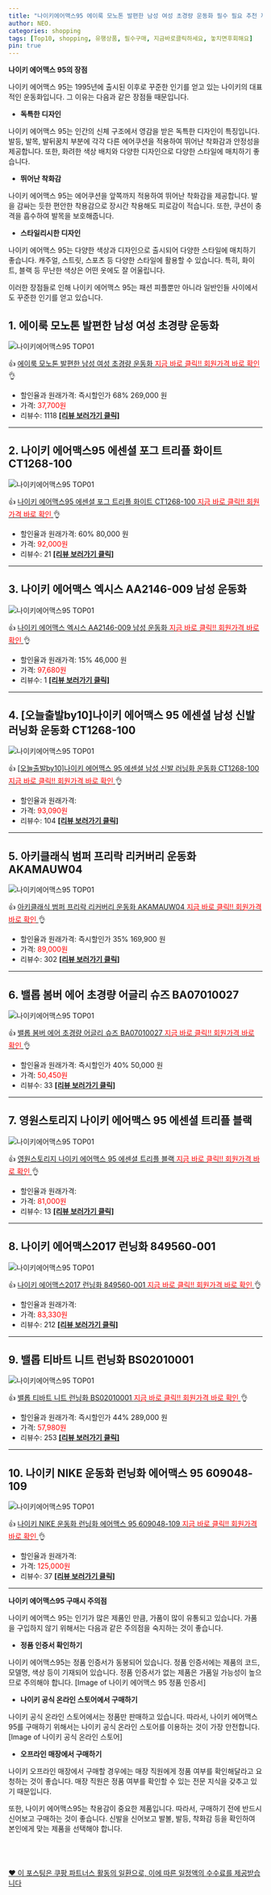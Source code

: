 ```yaml
---
title: "나이키에어맥스95 에이룩 모노톤 발편한 남성 여성 초경량 운동화 필수 필요 추천 제품 비교 최저 가격 비교 장점 구매 후기 구매평"
author: NEO.
categories: shopping
tags: [Top10, shopping, 유행상품, 필수구매, 지금바로클릭하세요, 놓치면후회해요]
pin: true
---
```

**나이키 에어맥스 95의 장점**

나이키 에어맥스 95는 1995년에 출시된 이후로 꾸준한 인기를 얻고 있는 나이키의 대표적인 운동화입니다. 그 이유는 다음과 같은 장점들 때문입니다.

* **독특한 디자인**

나이키 에어맥스 95는 인간의 신체 구조에서 영감을 받은 독특한 디자인이 특징입니다. 발등, 발목, 발뒤꿈치 부분에 각각 다른 에어쿠션을 적용하여 뛰어난 착화감과 안정성을 제공합니다. 또한, 화려한 색상 배치와 다양한 디자인으로 다양한 스타일에 매치하기 좋습니다.

* **뛰어난 착화감**

나이키 에어맥스 95는 에어쿠션을 앞쪽까지 적용하여 뛰어난 착화감을 제공합니다. 발을 감싸는 듯한 편안한 착용감으로 장시간 착용해도 피로감이 적습니다. 또한, 쿠션이 충격을 흡수하여 발목을 보호해줍니다.

* **스타일리시한 디자인**

나이키 에어맥스 95는 다양한 색상과 디자인으로 출시되어 다양한 스타일에 매치하기 좋습니다. 캐주얼, 스트릿, 스포츠 등 다양한 스타일에 활용할 수 있습니다. 특히, 화이트, 블랙 등 무난한 색상은 어떤 옷에도 잘 어울립니다.

이러한 장점들로 인해 나이키 에어맥스 95는 패션 피플뿐만 아니라 일반인들 사이에서도 꾸준한 인기를 얻고 있습니다.

   

## 1. 에이룩 모노톤 발편한 남성 여성 초경량 운동화

![나이키에어맥스95 TOP01](https://thumbnail6.coupangcdn.com/thumbnails/remote/490x490ex/image/retail/images/7182952298611202-f4368f0f-ee04-4265-9340-f2da70d28be6.jpg)


👍 [에이룩 모노톤 발편한 남성 여성 초경량 운동화 <font color=red> 지금 바로 클릭!! 회원가격 바로 확인 </font> ](https://link.coupang.com/re/AFFSDP?lptag=AF3617701&subid=GithubCoopas&pageKey=6654450152&traceid=V0-153&itemId=15257547371&vendorItemId=82478188132) 👌 


- 할인율과 원래가격: 즉시할인가 68%  269,000   원
- 가격: <span style='color:red'>37,700원</span>
- 리뷰수: 1118  [**[리뷰 보러가기 클릭]**](https://link.coupang.com/re/AFFSDP?lptag=AF3617701&subid=GithubCoopas&pageKey=6654450152&traceid=V0-153&itemId=15257547371&vendorItemId=82478188132)

---


   

## 2. 나이키 에어맥스95 에센셜 포그 트리플 화이트 CT1268-100

![나이키에어맥스95 TOP01](https://thumbnail7.coupangcdn.com/thumbnails/remote/490x490ex/image/vendor_inventory/5dd1/c870178176a45f75011e9e4e36af8dca9a3ac305ba21f62c78bc20c0db14.jpg)


👍 [나이키 에어맥스95 에센셜 포그 트리플 화이트 CT1268-100 <font color=red> 지금 바로 클릭!! 회원가격 바로 확인 </font> ](https://link.coupang.com/re/AFFSDP?lptag=AF3617701&subid=GithubCoopas&pageKey=1524082231&traceid=V0-153&itemId=2615081568&vendorItemId=87779496412) 👌 


- 할인율과 원래가격: 60%  80,000   원
- 가격: <span style='color:red'>92,000원</span>
- 리뷰수: 21  [**[리뷰 보러가기 클릭]**](https://link.coupang.com/re/AFFSDP?lptag=AF3617701&subid=GithubCoopas&pageKey=1524082231&traceid=V0-153&itemId=2615081568&vendorItemId=87779496412)

---


   

## 3. 나이키 에어맥스 엑시스 AA2146-009 남성 운동화

![나이키에어맥스95 TOP01](https://thumbnail10.coupangcdn.com/thumbnails/remote/490x490ex/image/vendor_inventory/dd52/849d51706a6be24aa1a358e92e279d59c90224f4ea4bb7f9a9856d02fafc.jpg)


👍 [나이키 에어맥스 엑시스 AA2146-009 남성 운동화 <font color=red> 지금 바로 클릭!! 회원가격 바로 확인 </font> ](https://link.coupang.com/re/AFFSDP?lptag=AF3617701&subid=GithubCoopas&pageKey=7196055085&traceid=V0-153&itemId=18178712334&vendorItemId=86575702190) 👌 


- 할인율과 원래가격: 15%  46,000   원
- 가격: <span style='color:red'>97,680원</span>
- 리뷰수: 1  [**[리뷰 보러가기 클릭]**](https://link.coupang.com/re/AFFSDP?lptag=AF3617701&subid=GithubCoopas&pageKey=7196055085&traceid=V0-153&itemId=18178712334&vendorItemId=86575702190)

---


   

## 4. [오늘출발by10]나이키 에어맥스 95 에센셜 남성 신발 러닝화 운동화 CT1268-100

![나이키에어맥스95 TOP01](https://thumbnail7.coupangcdn.com/thumbnails/remote/490x490ex/image/vendor_inventory/5dd1/c870178176a45f75011e9e4e36af8dca9a3ac305ba21f62c78bc20c0db14.jpg)


👍 [[오늘출발by10]나이키 에어맥스 95 에센셜 남성 신발 러닝화 운동화 CT1268-100 <font color=red> 지금 바로 클릭!! 회원가격 바로 확인 </font> ](https://link.coupang.com/re/AFFSDP?lptag=AF3617701&subid=GithubCoopas&pageKey=7098307194&traceid=V0-153&itemId=17710885687&vendorItemId=87803317915) 👌 


- 할인율과 원래가격: 
- 가격: <span style='color:red'>93,090원</span>
- 리뷰수: 104  [**[리뷰 보러가기 클릭]**](https://link.coupang.com/re/AFFSDP?lptag=AF3617701&subid=GithubCoopas&pageKey=7098307194&traceid=V0-153&itemId=17710885687&vendorItemId=87803317915)

---


   

## 5. 아키클래식 범퍼 프리락 리커버리 운동화 AKAMAUW04

![나이키에어맥스95 TOP01](https://thumbnail10.coupangcdn.com/thumbnails/remote/490x490ex/image/vendor_inventory/56e9/080ffc8ab2582881f5e2bdef5f07afc57cb6cead3a70c89c8e5ad74dc477.png)


👍 [아키클래식 범퍼 프리락 리커버리 운동화 AKAMAUW04 <font color=red> 지금 바로 클릭!! 회원가격 바로 확인 </font> ](https://link.coupang.com/re/AFFSDP?lptag=AF3617701&subid=GithubCoopas&pageKey=7403523484&traceid=V0-153&itemId=20714639739&vendorItemId=87868885488) 👌 


- 할인율과 원래가격: 즉시할인가 35%  169,900   원
- 가격: <span style='color:red'>89,000원</span>
- 리뷰수: 302  [**[리뷰 보러가기 클릭]**](https://link.coupang.com/re/AFFSDP?lptag=AF3617701&subid=GithubCoopas&pageKey=7403523484&traceid=V0-153&itemId=20714639739&vendorItemId=87868885488)

---


   

## 6. 밸롭 봄버 에어 초경량 어글리 슈즈 BA07010027

![나이키에어맥스95 TOP01](https://thumbnail8.coupangcdn.com/thumbnails/remote/490x490ex/image/retail/images/1740803211770172-171bd7e1-105c-4011-ae9a-19fc5e88be68.jpg)


👍 [밸롭 봄버 에어 초경량 어글리 슈즈 BA07010027 <font color=red> 지금 바로 클릭!! 회원가격 바로 확인 </font> ](https://link.coupang.com/re/AFFSDP?lptag=AF3617701&subid=GithubCoopas&pageKey=1987806335&traceid=V0-153&itemId=3382110567&vendorItemId=71368762823) 👌 


- 할인율과 원래가격: 즉시할인가 40%  50,000   원
- 가격: <span style='color:red'>50,450원</span>
- 리뷰수: 33  [**[리뷰 보러가기 클릭]**](https://link.coupang.com/re/AFFSDP?lptag=AF3617701&subid=GithubCoopas&pageKey=1987806335&traceid=V0-153&itemId=3382110567&vendorItemId=71368762823)

---


   

## 7. 영원스토리지 나이키 에어맥스 95 에센셜 트리플 블랙

![나이키에어맥스95 TOP01](https://thumbnail8.coupangcdn.com/thumbnails/remote/490x490ex/image/vendor_inventory/3587/1a78bf58ba9edeeb0beeaefe172ab87a2119194948830296e5707e39ef7b.jpg)


👍 [영원스토리지 나이키 에어맥스 95 에센셜 트리플 블랙 <font color=red> 지금 바로 클릭!! 회원가격 바로 확인 </font> ](https://link.coupang.com/re/AFFSDP?lptag=AF3617701&subid=GithubCoopas&pageKey=6086124678&traceid=V0-153&itemId=11311430688&vendorItemId=87712116113) 👌 


- 할인율과 원래가격: 
- 가격: <span style='color:red'>81,000원</span>
- 리뷰수: 13  [**[리뷰 보러가기 클릭]**](https://link.coupang.com/re/AFFSDP?lptag=AF3617701&subid=GithubCoopas&pageKey=6086124678&traceid=V0-153&itemId=11311430688&vendorItemId=87712116113)

---


   

## 8. 나이키 에어맥스2017 런닝화 849560-001

![나이키에어맥스95 TOP01](https://thumbnail10.coupangcdn.com/thumbnails/remote/490x490ex/image/vendor_inventory/2145/40393a3f48748f5870b9cbae2beb84c79ea15ecf1839d0115be5b25fa664.jpg)


👍 [나이키 에어맥스2017 런닝화 849560-001 <font color=red> 지금 바로 클릭!! 회원가격 바로 확인 </font> ](https://link.coupang.com/re/AFFSDP?lptag=AF3617701&subid=GithubCoopas&pageKey=7419669961&traceid=V0-153&itemId=19244142322&vendorItemId=87750348030) 👌 


- 할인율과 원래가격: 
- 가격: <span style='color:red'>83,330원</span>
- 리뷰수: 212  [**[리뷰 보러가기 클릭]**](https://link.coupang.com/re/AFFSDP?lptag=AF3617701&subid=GithubCoopas&pageKey=7419669961&traceid=V0-153&itemId=19244142322&vendorItemId=87750348030)

---


   

## 9. 밸롭 티바트 니트 런닝화 BS02010001

![나이키에어맥스95 TOP01](https://thumbnail6.coupangcdn.com/thumbnails/remote/490x490ex/image/retail/images/855355206694329-469c7c9a-49b3-4300-a9b9-38ad3678f101.jpg)


👍 [밸롭 티바트 니트 런닝화 BS02010001 <font color=red> 지금 바로 클릭!! 회원가격 바로 확인 </font> ](https://link.coupang.com/re/AFFSDP?lptag=AF3617701&subid=GithubCoopas&pageKey=1987199303&traceid=V0-153&itemId=3381211093&vendorItemId=71367870641) 👌 


- 할인율과 원래가격: 즉시할인가 44%  289,000   원
- 가격: <span style='color:red'>57,980원</span>
- 리뷰수: 253  [**[리뷰 보러가기 클릭]**](https://link.coupang.com/re/AFFSDP?lptag=AF3617701&subid=GithubCoopas&pageKey=1987199303&traceid=V0-153&itemId=3381211093&vendorItemId=71367870641)

---


   

## 10. 나이키 NIKE 운동화 런닝화 에어맥스 95 609048-109

![나이키에어맥스95 TOP01](https://thumbnail9.coupangcdn.com/thumbnails/remote/490x490ex/image/vendor_inventory/7886/52e1280b10204f84d0e53b7505e7749e09436305f791983100663b1c8ba5.png)


👍 [나이키 NIKE 운동화 런닝화 에어맥스 95 609048-109 <font color=red> 지금 바로 클릭!! 회원가격 바로 확인 </font> ](https://link.coupang.com/re/AFFSDP?lptag=AF3617701&subid=GithubCoopas&pageKey=7710068282&traceid=V0-153&itemId=20665334616&vendorItemId=87751017919) 👌 


- 할인율과 원래가격: 
- 가격: <span style='color:red'>125,000원</span>
- 리뷰수: 37  [**[리뷰 보러가기 클릭]**](https://link.coupang.com/re/AFFSDP?lptag=AF3617701&subid=GithubCoopas&pageKey=7710068282&traceid=V0-153&itemId=20665334616&vendorItemId=87751017919)

---
**나이키 에어맥스95 구매시 주의점**

나이키 에어맥스 95는 인기가 많은 제품인 만큼, 가품이 많이 유통되고 있습니다. 가품을 구입하지 않기 위해서는 다음과 같은 주의점을 숙지하는 것이 좋습니다.

* **정품 인증서 확인하기**

나이키 에어맥스95는 정품 인증서가 동봉되어 있습니다. 정품 인증서에는 제품의 코드, 모델명, 색상 등이 기재되어 있습니다. 정품 인증서가 없는 제품은 가품일 가능성이 높으므로 주의해야 합니다.
[Image of 나이키 에어맥스 95 정품 인증서]
* **나이키 공식 온라인 스토어에서 구매하기**

나이키 공식 온라인 스토어에서는 정품만 판매하고 있습니다. 따라서, 나이키 에어맥스95를 구매하기 위해서는 나이키 공식 온라인 스토어를 이용하는 것이 가장 안전합니다.
[Image of 나이키 공식 온라인 스토어]
* **오프라인 매장에서 구매하기**

나이키 오프라인 매장에서 구매할 경우에는 매장 직원에게 정품 여부를 확인해달라고 요청하는 것이 좋습니다. 매장 직원은 정품 여부를 확인할 수 있는 전문 지식을 갖추고 있기 때문입니다.

또한, 나이키 에어맥스95는 착용감이 중요한 제품입니다. 따라서, 구매하기 전에 반드시 신어보고 구매하는 것이 좋습니다. 신발을 신어보고 발볼, 발등, 착화감 등을 확인하여 본인에게 맞는 제품을 선택해야 합니다.<br><br><br><br><br> [ ❤  이 포스팅은 쿠팡 파트너스 활동의 일환으로, 이에 따른 일정액의 수수료를 제공받습니다](https://link.coupang.com/a/bcEFyh)